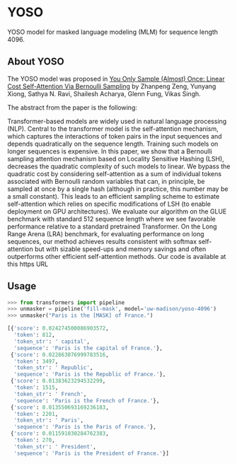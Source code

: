 # YOSO

YOSO model for masked language modeling (MLM) for sequence length 4096.

## About YOSO

The YOSO model was proposed in [You Only Sample (Almost) Once: Linear Cost Self-Attention Via Bernoulli Sampling](https://arxiv.org/abs/2111.09714) by Zhanpeng Zeng, Yunyang Xiong, Sathya N. Ravi, Shailesh Acharya, Glenn Fung, Vikas Singh.

The abstract from the paper is the following:

Transformer-based models are widely used in natural language processing (NLP). Central to the transformer model is the self-attention mechanism, which captures the interactions of token pairs in the input sequences and depends quadratically on the sequence length. Training such models on longer sequences is expensive. In this paper, we show that a Bernoulli sampling attention mechanism based on Locality Sensitive Hashing (LSH), decreases the quadratic complexity of such models to linear. We bypass the quadratic cost by considering self-attention as a sum of individual tokens associated with Bernoulli random variables that can, in principle, be sampled at once by a single hash (although in practice, this number may be a small constant). This leads to an efficient sampling scheme to estimate self-attention which relies on specific modifications of LSH (to enable deployment on GPU architectures). We evaluate our algorithm on the GLUE benchmark with standard 512 sequence length where we see favorable performance relative to a standard pretrained Transformer. On the Long Range Arena (LRA) benchmark, for evaluating performance on long sequences, our method achieves results consistent with softmax self-attention but with sizable speed-ups and memory savings and often outperforms other efficient self-attention methods. Our code is available at this https URL

## Usage

```python
>>> from transformers import pipeline
>>> unmasker = pipeline('fill-mask', model='uw-madison/yoso-4096')
>>> unmasker("Paris is the [MASK] of France.")

[{'score': 0.024274500086903572,
  'token': 812,
  'token_str': ' capital',
  'sequence': 'Paris is the capital of France.'},
 {'score': 0.022863076999783516,
  'token': 3497,
  'token_str': ' Republic',
  'sequence': 'Paris is the Republic of France.'},
 {'score': 0.01383623294532299,
  'token': 1515,
  'token_str': ' French',
  'sequence': 'Paris is the French of France.'},
 {'score': 0.013550693169236183,
  'token': 2201,
  'token_str': ' Paris',
  'sequence': 'Paris is the Paris of France.'},
 {'score': 0.011591030284762383,
  'token': 270,
  'token_str': ' President',
  'sequence': 'Paris is the President of France.'}]
```